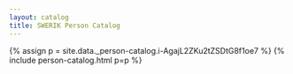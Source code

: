 ```yaml
---
layout: catalog
title: SWERIK Person Catalog
---
```

{% assign p = site.data._person-catalog.i-AgajL2ZKu2tZSDtG8f1oe7 %}
{% include person-catalog.html p=p %}

